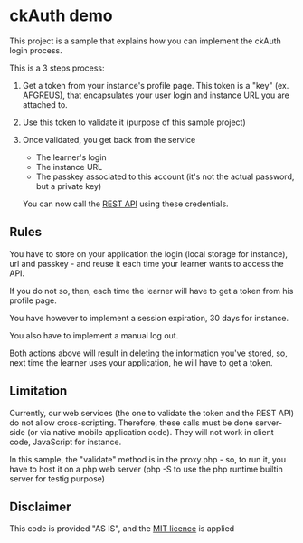 # ckAuth demo

This project is a sample that explains how you can implement the ckAuth login process.

This is a 3 steps process:

1. Get a token from your instance's profile page. This token is a "key" (ex. AFGREUS), that encapsulates your user login and instance URL you are attached to.

2. Use this token to validate it (purpose of this sample project)

3. Once validated, you get back from the service
    * The learner's login
    * The instance URL
    * The passkey associated to this account (it's not the actual password, but a private key)

    You can now call the [REST API](http://integration.crossknowledge.com/REST_API_description) using these credentials.

## Rules

You have to store on your application the login (local storage for instance), url and passkey - and reuse it each time your learner wants to access the API.

If you do not so, then, each time the learner will have to get a token from his profile page.

You have however to implement a session expiration, 30 days for instance. 

You also have to implement a manual log out.

Both actions above will result in deleting the information you've stored, so, next time the learner uses your application, he will have to get a token.

## Limitation

Currently, our web services (the one to validate the token and the REST API) do not allow cross-scripting. Therefore, these calls must be done server-side (or via native mobile application code). They will not work in client code, JavaScript for instance.

In this sample, the "validate" method is in the proxy.php - so, to run it, you have to host it on a php web server (php -S to use the php runtime builtin server for testig purpose)

## Disclaimer

This code is provided "AS IS", and the [MIT licence](https://opensource.org/licenses/MIT) is applied